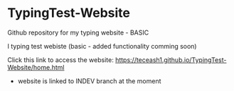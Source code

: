 # TypingTest-Website
Github repository for my typing website - BASIC

I typing test webiste (basic - added functionality comming soon)

Click this link to access the website: https://teceash1.github.io/TypingTest-Website/home.html
- website is linked to INDEV branch at the moment
